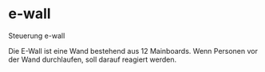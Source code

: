 e-wall
======

Steuerung e-wall

Die E-Wall ist eine Wand bestehend aus 12 Mainboards. 
Wenn Personen vor der Wand durchlaufen, soll darauf reagiert werden. 
